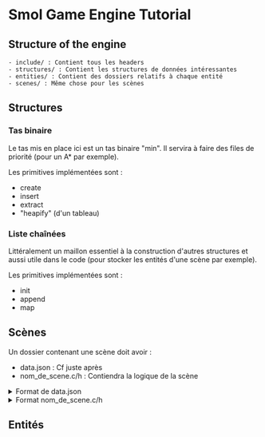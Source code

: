 # Smol Game Engine Tutorial

## Structure of the engine

```
- include/ : Contient tous les headers
- structures/ : Contient les structures de données intéressantes
- entities/ : Contient des dossiers relatifs à chaque entité
- scenes/ : Même chose pour les scènes
```

## Structures

### Tas binaire

Le tas mis en place ici est un tas binaire "min". Il servira à faire des files de priorité (pour un A* par exemple).

Les primitives implémentées sont :
- create
- insert
- extract
- "heapify" (d'un tableau)

### Liste chaînées

Littéralement un maillon essentiel à la construction d'autres structures et aussi utile dans le code (pour stocker les entités d'une scène par exemple).

Les primitives implémentées sont :
- init
- append
- map

## Scènes

Un dossier contenant une scène doit avoir :
- data.json : Cf juste après
- nom_de_scene.c/h : Contiendra la logique de la scène

<details>
<summary>Format de data.json</summary>
Le fichier `data.json` doit suivre ce format :
```json
{
    "name": "Exemple level", // The name can not be 'none'
    "background" : "background.png", // In the assets folder
    "structures" : [
        {
            "x" : 0,
            "y" : 0,
            "texture" : "wall.png",
            "allow_pass_through" : 8, // On 4 bits : first bit : left, then cyclig clockwise
            "teleport_to_scene" : "none"
        },
        {
            "x" : 100,
            "y" : 100,
            "texture" : "door.png",
            "allow_pass_through" : 8,
            "teleport_to_scene" : "scene02"
        }
    ],
    "entities" : [
        {
            "x" : 50,
            "y" : 50,
            "respawn_delay" : 5000, // In ms, the amount of time to wait AFTER leaving the room to have the entity respawn (if killed). Negative value if no respawn
            "entity" : "monster1"
        }
    ]
}
```

Allow pass through est un paramètre entier qui représente en réalité la valeur codée sur 4 bits (abcd) où :
- a représente à gauche
- b en haut
- c à droite
- d en bas
Et si (par exemple) a vaut 1 alors le joueur peut passer à travers l'objet s'il arrive par la gauche

</details>

<details>
    <summary>Format nom_de_scene.c/h</summary>

```c
void update_nom_de_scene() {
    // update the scene
    return;
}

Scene* init_scene01() {
    Scene* scene = init_scene("nom_de_scene"); // Le nom ici DOIT ABSOLUMENT CORRESPONDRE au nom du dossier dans lequel le fichier .c est stocké
    
    scene->update = update_nom_de_scene;
    return scene;
}

```
</details>


## Entités

